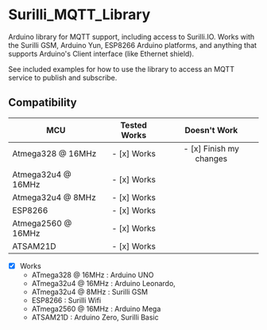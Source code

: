 
# Surilli_MQTT_Library 

Arduino library for MQTT support, including access to Surilli.IO. Works with
the Surilli GSM, Arduino Yun, ESP8266 Arduino platforms, and anything that supports
Arduino's Client interface (like Ethernet shield).

See included examples for how to use the library to access an MQTT service to
publish and subscribe.

<!-- START COMPATIBILITY TABLE -->

## Compatibility

MCU                | Tested Works | Doesn't Work|
------------------ | :----------: | :----------:|
Atmega328 @ 16MHz  |- [x] Works   |   - [x] Finish my changes
       |     
Atmega32u4 @ 16MHz |- [x] Works  |             |    
Atmega32u4 @ 8MHz  |- [x] Works  |             |    
ESP8266            |- [x] Works  |             |   
Atmega2560 @ 16MHz |- [x] Works  |             |           
ATSAM21D           |- [x] Works  |             |                                
- [x] Works 
  * ATmega328 @ 16MHz : Arduino UNO
  * ATmega32u4 @ 16MHz : Arduino Leonardo,
  * ATmega32u4 @ 8MHz : Surilli GSM
  * ESP8266 : Surilli Wifi
  * ATmega2560 @ 16MHz : Arduino Mega
  * ATSAM21D : Arduino Zero, Surilli Basic

<!-- END COMPATIBILITY TABLE -->
